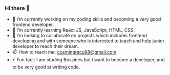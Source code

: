 ### Hi there 👋

<!--
**CSG25/CSG25** is a ✨ _special_ ✨ repository because its `README.md` (this file) appears on your GitHub profile.
-->


- 🔭 I’m currently working on my coding skills and becoming a very good frontend developer.
- 🌱 I’m currently learning React JS, JavaScript,  HTML, CSS.
- 👯 I’m looking to collaborate on projects which includes frontend developing and with someone who is interested to teach and help junior developer to reach their dream.
- 📫 How to reach me: cosmingrecu98@gmail.com
- ⚡ Fun fact: I am studing Bussines but i want to become a developer, and to be very good at writing code.
